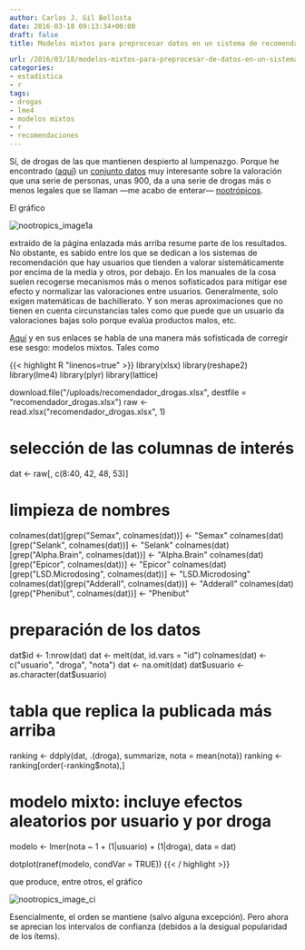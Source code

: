```yaml
---
author: Carlos J. Gil Bellosta
date: 2016-03-18 09:13:34+00:00
draft: false
title: Modelos mixtos para preprocesar datos en un sistema de recomendación de drogas

url: /2016/03/18/modelos-mixtos-para-preprocesar-de-datos-en-un-sistema-de-recomendacion-de-drogas/
categories:
- estadística
- r
tags:
- drogas
- lme4
- modelos mixtos
- r
- recomendaciones
---
```


Sí, de drogas de las que mantienen despierto al lumpenazgo. Porque he encontrado ([aquí](http://slatestarcodex.com/2016/03/01/2016-nootropics-survey-results/)) un [conjunto datos](/uploads/recomendador_drogas.xlsx) muy interesante sobre la valoración que una serie de personas, unas 900, da a una serie de drogas más o menos legales que se llaman —me acabo de enterar— [nootrópicos](https://es.wikipedia.org/wiki/Nootr%C3%B3picos).

El gráfico

![nootropics_image1a](/wp-uploads/2016/03/nootropics_image1a.png)

extraído de la página enlazada más arriba resume parte de los resultados. No obstante, es sabido entre los que se dedican a los sistemas de recomendación que hay usuarios que tienden a valorar sistemáticamente por encima de la media y otros, por debajo. En los manuales de la cosa suelen recogerse mecanismos más o menos sofisticados para mitigar ese efecto y normalizar las valoraciones entre usuarios. Generalmente, solo exigen matemáticas de bachillerato. Y son meras aproximaciones que no tienen en cuenta circunstancias tales como que puede que un usuario da valoraciones bajas solo porque evalúa productos malos, etc.

[Aquí](https://matloff.wordpress.com/2015/11/15/partools-recommender-systems-and-more/) y en sus enlaces se habla de una manera más sofisticada de corregir ese sesgo: modelos mixtos. Tales como

{{< highlight R "linenos=true" >}}
library(xlsx)
library(reshape2)
library(lme4)
library(plyr)
library(lattice)

download.file("/uploads/recomendador_drogas.xlsx",
    destfile = "recomendador_drogas.xlsx")
raw <- read.xlsx("recomendador_drogas.xlsx", 1)

# selección de las columnas de interés
dat <- raw[, c(8:40, 42, 48, 53)]

# limpieza de nombres
colnames(dat)[grep("Semax", colnames(dat))] <- "Semax"
colnames(dat)[grep("Selank", colnames(dat))] <- "Selank"
colnames(dat)[grep("Alpha.Brain", colnames(dat))] <- "Alpha.Brain"
colnames(dat)[grep("Epicor", colnames(dat))] <- "Epicor"
colnames(dat)[grep("LSD.Microdosing", colnames(dat))] <- "LSD.Microdosing"
colnames(dat)[grep("Adderall", colnames(dat))] <- "Adderall"
colnames(dat)[grep("Phenibut", colnames(dat))] <- "Phenibut"

# preparación de los datos
dat$id <- 1:nrow(dat)
dat <- melt(dat, id.vars = "id")
colnames(dat) <- c("usuario", "droga", "nota")
dat <- na.omit(dat)
dat$usuario <- as.character(dat$usuario)

# tabla que replica la publicada más arriba
ranking <- ddply(dat, .(droga), summarize, nota = mean(nota))
ranking <- ranking[order(-ranking$nota),]

# modelo mixto: incluye efectos aleatorios por usuario y por droga
modelo <- lmer(nota ~ 1 + (1|usuario) + (1|droga), data = dat)

dotplot(ranef(modelo, condVar = TRUE))
{{< / highlight >}}

que produce, entre otros, el gráfico

![nootropics_image_ci](/wp-uploads/2016/03/nootropics_image_ci.png)

Esencialmente, el orden se mantiene (salvo alguna excepción). Pero ahora se aprecian los intervalos de confianza (debidos a la desigual popularidad de los ítems).



